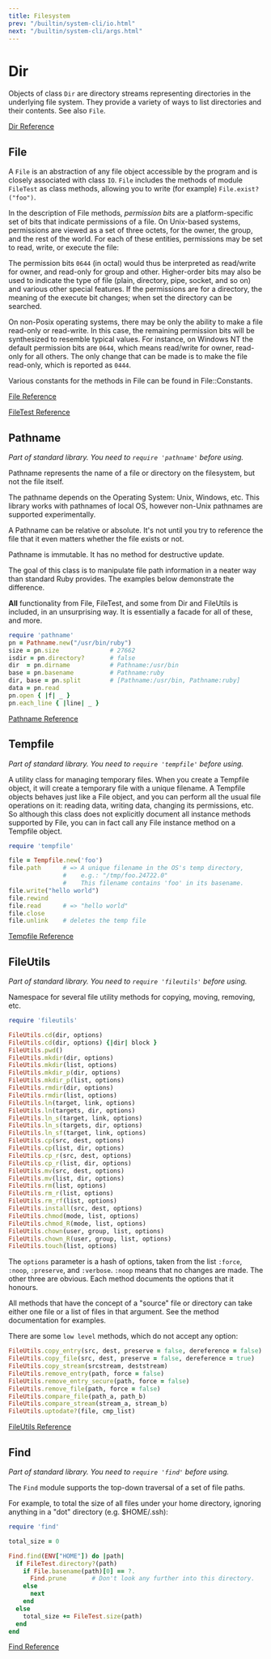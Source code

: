 ```yaml
---
title: Filesystem
prev: "/builtin/system-cli/io.html"
next: "/builtin/system-cli/args.html"
---
```


# Dir

Objects of class `Dir` are directory streams representing directories in
the underlying file system. They provide a variety of ways to list
directories and their contents. See also `File`.

[Dir Reference](http://ruby-doc.org/core-2.5.0/Dir.html)



## File

A `File` is an abstraction of any file object accessible by the program
and is closely associated with class `IO`. `File` includes the methods
of module `FileTest` as class methods, allowing you to write (for
example) `File.exist?("foo")`.

In the description of File methods, *permission bits* are a
platform-specific set of bits that indicate permissions of a file. On
Unix-based systems, permissions are viewed as a set of three octets, for
the owner, the group, and the rest of the world. For each of these
entities, permissions may be set to read, write, or execute the file:

The permission bits `0644` (in octal) would thus be interpreted as
read/write for owner, and read-only for group and other. Higher-order
bits may also be used to indicate the type of file (plain, directory,
pipe, socket, and so on) and various other special features. If the
permissions are for a directory, the meaning of the execute bit changes;
when set the directory can be searched.

On non-Posix operating systems, there may be only the ability to make a
file read-only or read-write. In this case, the remaining permission
bits will be synthesized to resemble typical values. For instance, on
Windows NT the default permission bits are `0644`, which means
read/write for owner, read-only for all others. The only change that can
be made is to make the file read-only, which is reported as `0444`.

Various constants for the methods in File can be found in
File::Constants.

[File Reference](http://ruby-doc.org/core-2.5.0/File.html)



[FileTest Reference](http://ruby-doc.org/core-2.5.0/FileTest.html)



## Pathname

*Part of standard library. You need to `require 'pathname'` before
using.*

Pathname represents the name of a file or directory on the filesystem,
but not the file itself.

The pathname depends on the Operating System: Unix, Windows, etc. This
library works with pathnames of local OS, however non-Unix pathnames are
supported experimentally.

A Pathname can be relative or absolute. It's not until you try to
reference the file that it even matters whether the file exists or not.

Pathname is immutable. It has no method for destructive update.

The goal of this class is to manipulate file path information in a
neater way than standard Ruby provides. The examples below demonstrate
the difference.

**All** functionality from File, FileTest, and some from Dir and
FileUtils is included, in an unsurprising way. It is essentially a
facade for all of these, and more.




```ruby
require 'pathname'
pn = Pathname.new("/usr/bin/ruby")
size = pn.size              # 27662
isdir = pn.directory?       # false
dir  = pn.dirname           # Pathname:/usr/bin
base = pn.basename          # Pathname:ruby
dir, base = pn.split        # [Pathname:/usr/bin, Pathname:ruby]
data = pn.read
pn.open { |f| _ }
pn.each_line { |line| _ }
```



[Pathname
Reference](https://ruby-doc.org/stdlib-2.5.0/libdoc/pathname/rdoc/Pathname.html)



## Tempfile

*Part of standard library. You need to `require 'tempfile'` before
using.*

A utility class for managing temporary files. When you create a Tempfile
object, it will create a temporary file with a unique filename. A
Tempfile objects behaves just like a File object, and you can perform
all the usual file operations on it: reading data, writing data,
changing its permissions, etc. So although this class does not
explicitly document all instance methods supported by File, you can in
fact call any File instance method on a Tempfile object.




```ruby
require 'tempfile'

file = Tempfile.new('foo')
file.path      # => A unique filename in the OS's temp directory,
               #    e.g.: "/tmp/foo.24722.0"
               #    This filename contains 'foo' in its basename.
file.write("hello world")
file.rewind
file.read      # => "hello world"
file.close
file.unlink    # deletes the temp file
```



[Tempfile
Reference](https://ruby-doc.org/stdlib-2.5.0/libdoc/tempfile/rdoc/Tempfile.html)



## FileUtils

*Part of standard library. You need to `require 'fileutils'` before
using.*



Namespace for several file utility methods for copying, moving,
removing, etc.




```ruby
require 'fileutils'

FileUtils.cd(dir, options)
FileUtils.cd(dir, options) {|dir| block }
FileUtils.pwd()
FileUtils.mkdir(dir, options)
FileUtils.mkdir(list, options)
FileUtils.mkdir_p(dir, options)
FileUtils.mkdir_p(list, options)
FileUtils.rmdir(dir, options)
FileUtils.rmdir(list, options)
FileUtils.ln(target, link, options)
FileUtils.ln(targets, dir, options)
FileUtils.ln_s(target, link, options)
FileUtils.ln_s(targets, dir, options)
FileUtils.ln_sf(target, link, options)
FileUtils.cp(src, dest, options)
FileUtils.cp(list, dir, options)
FileUtils.cp_r(src, dest, options)
FileUtils.cp_r(list, dir, options)
FileUtils.mv(src, dest, options)
FileUtils.mv(list, dir, options)
FileUtils.rm(list, options)
FileUtils.rm_r(list, options)
FileUtils.rm_rf(list, options)
FileUtils.install(src, dest, options)
FileUtils.chmod(mode, list, options)
FileUtils.chmod_R(mode, list, options)
FileUtils.chown(user, group, list, options)
FileUtils.chown_R(user, group, list, options)
FileUtils.touch(list, options)
```

The `options` parameter is a hash of options, taken from the list
`:force`, `:noop`, `:preserve`, and `:verbose`. `:noop` means that no
changes are made. The other three are obvious. Each method documents the
options that it honours.

All methods that have the concept of a "source" file or directory can
take either one file or a list of files in that argument. See the method
documentation for examples.

There are some `low level` methods, which do not accept any option:


```ruby
FileUtils.copy_entry(src, dest, preserve = false, dereference = false)
FileUtils.copy_file(src, dest, preserve = false, dereference = true)
FileUtils.copy_stream(srcstream, deststream)
FileUtils.remove_entry(path, force = false)
FileUtils.remove_entry_secure(path, force = false)
FileUtils.remove_file(path, force = false)
FileUtils.compare_file(path_a, path_b)
FileUtils.compare_stream(stream_a, stream_b)
FileUtils.uptodate?(file, cmp_list)
```



[FileUtils
Reference](https://ruby-doc.org/stdlib-2.5.0/libdoc/fileutils/rdoc/FileUtils.html)



## Find

*Part of standard library. You need to `require 'find'` before using.*

The `Find` module supports the top-down traversal of a set of file
paths.

For example, to total the size of all files under your home directory,
ignoring anything in a "dot" directory (e.g. $HOME/.ssh):


```ruby
require 'find'

total_size = 0

Find.find(ENV["HOME"]) do |path|
  if FileTest.directory?(path)
    if File.basename(path)[0] == ?.
      Find.prune       # Don't look any further into this directory.
    else
      next
    end
  else
    total_size += FileTest.size(path)
  end
end
```

[Find
Reference](https://ruby-doc.org/stdlib-2.5.0/libdoc/find/rdoc/Find.html)


